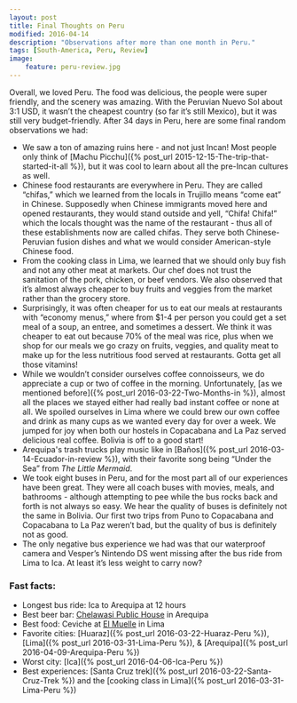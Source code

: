 ```yaml
---
layout: post
title: Final Thoughts on Peru
modified: 2016-04-14
description: "Observations after more than one month in Peru."
tags: [South-America, Peru, Review]
image:
    feature: peru-review.jpg
---
```


Overall, we loved Peru. The food was delicious, the people were super friendly, and the scenery was amazing. With the Peruvian Nuevo Sol about 3:1 USD, it wasn’t the cheapest country (so far it’s still Mexico), but it was still very budget-friendly. After 34 days in Peru, here are some final random observations we had:

- We saw a ton of amazing ruins here - and not just Incan! Most people only think of [Machu Picchu]({% post_url 2015-12-15-The-trip-that-started-it-all %}), but it was cool to learn about all the pre-Incan cultures as well.
- Chinese food restaurants are everywhere in Peru. They are called “chifas,” which we learned from the locals in Trujillo means “come eat” in Chinese. Supposedly when Chinese immigrants moved here and opened restaurants, they would stand outside and yell, “Chifa! Chifa!” which the locals thought was the name of the restaurant - thus all of these establishments now are called chifas. They serve both Chinese-Peruvian fusion dishes and what we would consider American-style Chinese food.
- From the cooking class in Lima, we learned that we should only buy fish and not any other meat at markets. Our chef does not trust the sanitation of the pork, chicken, or beef vendors. We also observed that it’s almost always cheaper to buy fruits and veggies from the market rather than the grocery store.
- Surprisingly, it was often cheaper for us to eat our meals at restaurants with “economy menus,” where from $1-4 per person you could get a set meal of a soup, an entree, and sometimes a dessert. We think it was cheaper to eat out because 70% of the meal was rice, plus when we shop for our meals we go crazy on fruits, veggies, and quality meat to make up for the less nutritious food served at restaurants. Gotta get all those vitamins!
- While we wouldn’t consider ourselves coffee connoisseurs, we do appreciate a cup or two of coffee in the morning. Unfortunately, [as we mentioned before]({% post_url 2016-03-22-Two-Months-in %}), almost all the places we stayed either had really bad instant coffee or none at all. We spoiled ourselves in Lima where we could brew our own coffee and drink as many cups as we wanted every day for over a week. We jumped for joy when both our hostels in Copacabana and La Paz served delicious real coffee. Bolivia is off to a good start!
- Arequipa's trash trucks play music like in [Baños]({% post_url 2016-03-14-Ecuador-in-review %}), with their favorite song being “Under the Sea” from *The Little Mermaid*.
- We took eight buses in Peru, and for the most part all of our experiences have been great. They were all coach buses with movies, meals, and bathrooms - although attempting to pee while the bus rocks back and forth is not always so easy. We hear the quality of buses is definitely not the same in Bolivia. Our first two trips from Puno to Copacabana and Copacabana to La Paz weren’t bad, but the quality of bus is definitely not as good. 
- The only negative bus experience we had was that our waterproof camera and Vesper’s Nintendo DS went missing after the bus ride from Lima to Ica. At least it’s less weight to carry now?

### Fast facts:

- Longest bus ride: Ica to Arequipa at 12 hours
- Best beer bar: [Chelawasi Public House](https://www.facebook.com/Chelawasi/) in Arequipa
- Best food: Ceviche at [El Muelle](https://www.facebook.com/ElMuelleDeBarranco/?rf=233098383378508) in Lima 
- Favorite cities: [Huaraz]({% post_url 2016-03-22-Huaraz-Peru %}), [Lima]({% post_url 2016-03-31-Lima-Peru %}), & [Arequipa]({% post_url 2016-04-09-Arequipa-Peru %}) 
- Worst city: [Ica]({% post_url 2016-04-06-Ica-Peru %}) 
- Best experiences: [Santa Cruz trek]({% post_url 2016-03-22-Santa-Cruz-Trek %}) and the [cooking class in Lima]({% post_url 2016-03-31-Lima-Peru %})  
